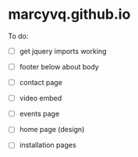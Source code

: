 # marcyvq.github.io

To do:
- [ ] get jquery imports working
- [ ] footer below about body
- [ ] contact page
- [ ] video embed
- [ ] events page
- [ ] home page (design)
- [ ] installation pages

